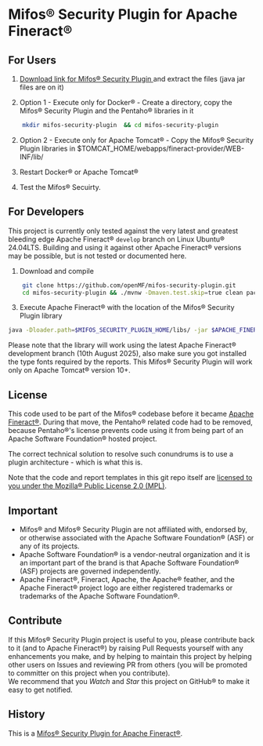 # Mifos® Security Plugin for Apache Fineract®

## For Users

1. [Download link for Mifos® Security Plugin ](https://sourceforge.net/projects/mifos/files/mifos-plugins/MifosSecurityPlugin/MifosSecurityPlugin-1.12.0.zip/download)  and extract the files (java jar files are on it)

2. Option 1 - Execute only for Docker® - Create a directory, copy the Mifos® Security Plugin and the Pentaho® libraries in it

```bash
    mkdir mifos-security-plugin  && cd mifos-security-plugin
```

2.  Option 2 - Execute only for Apache Tomcat® - Copy the Mifos® Security Plugin libraries in $TOMCAT_HOME/webapps/fineract-provider/WEB-INF/lib/

3. Restart Docker® or Apache Tomcat®

4. Test the Mifos® Secuirty.

## For Developers

This project is currently only tested against the very latest and greatest bleeding edge Apache Fineract® `develop` branch on Linux Ubuntu® 24.04LTS. 
Building and using it against other Apache Fineract® versions may be possible, but is not tested or documented here.

1. Download and compile

```bash
    git clone https://github.com/openMF/mifos-security-plugin.git
    cd mifos-security-plugin && ./mvnw -Dmaven.test.skip=true clean package && cd ..
```

3. Execute Apache Fineract® with the location of the Mifos® Security Plugin library

```bash
java -Dloader.path=$MIFOS_SECURITY_PLUGIN_HOME/libs/ -jar $APACHE_FINERACT_HOME/fineract-provider.jar
```


Please note that the library will work using the latest Apache Fineract® development branch (10th August 2025), also make sure you got installed the type fonts required by the reports. This Mifos® Security Plugin will work only on Apache Tomcat® version 10+. 


## License

This code used to be part of the Mifos® codebase before it became [Apache Fineract®](https://fineract.apache.org).
During that move, the Pentaho® related code had to be removed, because Pentaho®'s license prevents code using it from being part of an Apache Software Foundation® hosted project.

The correct technical solution to resolve such conundrums is to use a plugin architecture - which is what this is.

Note that the code and report templates in this git repo itself are
[licensed to you under the Mozilla® Public License 2.0 (MPL)](https://github.com/openMF/mifos-security-plugin/blob/develop/LICENSE).

## Important

* Mifos® and Mifos® Security Plugin are not affiliated with, endorsed by, or otherwise associated with the Apache Software Foundation® (ASF) or any of its projects.
* Apache Software Foundation® is a vendor-neutral organization and it is an important part of the brand is that Apache Software Foundation® (ASF) projects are governed independently.
* Apache Fineract®, Fineract, Apache, the Apache® feather, and the Apache Fineract® project logo are either registered trademarks or trademarks of the Apache Software Foundation®.

## Contribute

If this Mifos® Security Plugin project is useful to you, please contribute back to it (and to Apache Fineract®) by raising Pull Requests yourself with any enhancements you make, and by helping to maintain this project by helping other users on Issues and reviewing PR from others (you will be promoted to committer on this project when you contribute).  
We recommend that you _Watch_ and _Star_ this project on GitHub® to make it easy to get notified.

## History

This is a [Mifos® Security Plugin for Apache Fineract®](https://github.com/apache/fineract/blob/maintenance/1.6/fineract-doc/src/docs/en/deployment.adoc). 




